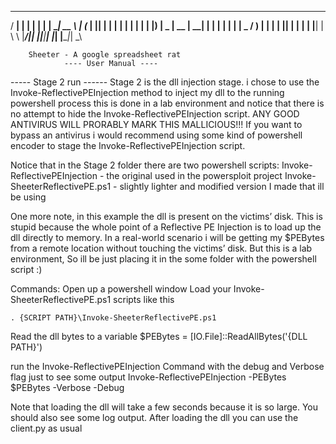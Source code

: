    _____ _    _ ______ ______ _______ ______ _____  
  / ____| |  | |  ____|  ____|__   __|  ____|  __ \ 
 | (___ | |__| | |__  | |__     | |  | |__  | |__) |
  \___ \|  __  |  __| |  __|    | |  |  __| |  _  / 
  ____) | |  | | |____| |____   | |  | |____| | \ \ 
 |_____/|_|  |_|______|______|  |_|  |______|_|  \_\
                                                    

		Sheeter - A google spreadsheet rat
				---- User Manual ----

----- Stage 2 run ------
Stage 2 is the dll injection stage.
i chose to use the Invoke-ReflectivePEInjection method to inject my dll to the running powershell process
this is done in a lab environment and notice that there is no attempt to hide the Invoke-ReflectivePEInjection
script.
ANY GOOD ANTIVIRUS WILL PRORABLY MARK THIS MALLICIOUS!!!
If you want to bypass an antivirus i would recommend using some kind of powershell encoder to stage the 
Invoke-ReflectivePEInjection script.

Notice that in the Stage 2 folder there are two powershell scripts:
Invoke-ReflectivePEInjection - the original used in the powersploit project
Invoke-SheeterReflectivePE.ps1 - slightly lighter and modified version I made that ill be using


One more note, in this example the dll is present on the victims’ disk.
This is stupid because the whole point of a Reflective PE Injection is to load up the dll directly to memory.
In a real-world scenario i will be getting my $PEBytes from a remote location without touching the victims’ disk.
But this is a lab environment, So ill be just placing it in the some folder with the powershell script :)

Commands:
Open up a powershell window
Load your Invoke-SheeterReflectivePE.ps1 scripts like this

	. {SCRIPT PATH}\Invoke-SheeterReflectivePE.ps1

Read the dll bytes to a variable
	$PEBytes = [IO.File]::ReadAllBytes('{DLL PATH}')
	
run the Invoke-ReflectivePEInjection  Command with the debug and Verbose flag just to see some output
	Invoke-ReflectivePEInjection -PEBytes $PEBytes -Verbose -Debug
	
Note that loading the dll will take a few seconds because it is so large.
You should also see some log output.
After loading the dll you can use the client.py as usual



